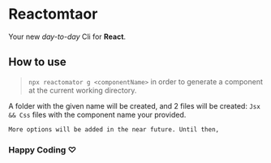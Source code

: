 # **Reactomtaor**

Your new _day-to-day_ Cli for **React**.

## How to use
>`npx reactomator g <componentName>` in order to generate a component at the current working directory.

A folder with the given name will be created, and 2 files will be created: `Jsx && Css`
 files with the component name your provided.

`More options will be added in the near future.
Until then,`
### Happy Coding ♡
